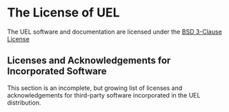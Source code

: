 # The License of UEL
The UEL software and documentation are licensed under the [BSD 3-Clause License](./BSD_3-Clause_License.md)

## Licenses and Acknowledgements for Incorporated Software
This section is an incomplete, but growing list of licenses and acknowledgements for third-party software incorporated in the UEL distribution.

